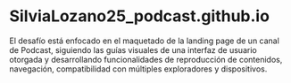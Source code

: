 # SilviaLozano25_podcast.github.io

El desafío está enfocado en el maquetado de la landing page de un canal de Podcast, siguiendo las guías visuales de una interfaz de usuario otorgada y desarrollando funcionalidades de reproducción de contenidos, navegación, compatibilidad con múltiples exploradores y dispositivos.
